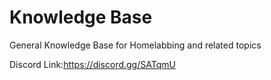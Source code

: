 # Knowledge Base
General Knowledge Base for Homelabbing and related topics

Discord Link:https://discord.gg/SATqmU 
